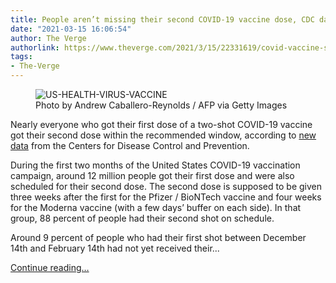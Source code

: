 ```yaml
---
title: People aren’t missing their second COVID-19 vaccine dose, CDC data says
date: "2021-03-15 16:06:54"
author: The Verge
authorlink: https://www.theverge.com/2021/3/15/22331619/covid-vaccine-second-dose-cdc
tags:
- The-Verge
---
```

<figure>
      <img alt="US-HEALTH-VIRUS-VACCINE" src="https://cdn.vox-cdn.com/thumbor/ENGF95RLZTyZL-dg2PDUVgCjrho=/0x65:5284x3588/1310x873/cdn.vox-cdn.com/uploads/chorus_image/image/68968384/1231700282.0.jpg" />
        <figcaption>Photo by Andrew Caballero-Reynolds / AFP via Getty Images</figcaption>
    </figure>

  <p id="beB7vy">Nearly everyone who got their first dose of a two-shot COVID-19 vaccine got their second dose within the recommended window, according to <a href="https://www.cdc.gov/mmwr/volumes/70/wr/mm7011e2.htm?s_cid=mm7011e2_e&amp;ACSTrackingID=USCDC_921-DM51989&amp;ACSTrackingLabel=MMWR%20Early%20Release%20-%20Vol.%2070%2C%20March%2015%2C%202021&amp;deliveryName=USCDC_921-DM51989">new data</a> from the Centers for Disease Control and Prevention. </p>
<p id="HOoAbx">During the first two months of the United States COVID-19 vaccination campaign, around 12 million people got their first dose and were also scheduled for their second dose. The second dose is supposed to be given three weeks after the first for the Pfizer / BioNTech vaccine and four weeks for the Moderna vaccine (with a few days’ buffer on each side). In that group, 88 percent of people had their second shot on schedule. </p>
<p id="SCqsHn">Around 9 percent of people who had their first shot between December 14th and February 14th had not yet received their...</p>
  <p>
    <a href="https://www.theverge.com/2021/3/15/22331619/covid-vaccine-second-dose-cdc">Continue reading&hellip;</a>
  </p>